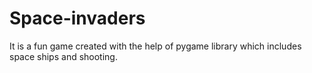 # Space-invaders
It is a fun game created with the help of pygame library which includes space ships and shooting.
